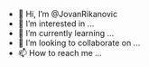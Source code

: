 - 👋 Hi, I’m @JovanRikanovic
- 👀 I’m interested in ...
- 🌱 I’m currently learning ...
- 💞️ I’m looking to collaborate on ...
- 📫 How to reach me ...

<!---
JovanRikanovic/JovanRikanovic is a ✨ special ✨ repository because its `README.md` (this file) appears on your GitHub profile.
You can click the Preview link to take a look at your changes.
--->
